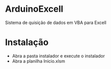 # ArduinoExcell
Sistema de quisição de dados em VBA para Excell

# Instalação

- Abra a pasta instalador e execute o instalador
- Abra a planilha Inicio.xlsm

